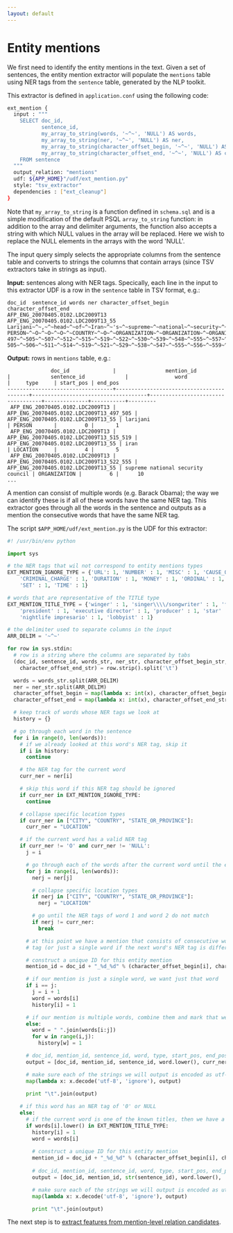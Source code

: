 ```yaml
---
layout: default
---
```


Entity mentions
====

We first need to identify the entity mentions in the text. Given a set of sentences, the entity mention extractor will populate the `mentions` table using NER tags from the `sentence` table, generated by the NLP toolkit.

This extractor is defined in `application.conf` using the following code:

```bash
ext_mention {
  input : """
    SELECT doc_id,
           sentence_id,
           my_array_to_string(words, '~^~', 'NULL') AS words,
           my_array_to_string(ner, '~^~', 'NULL') AS ner,
           my_array_to_string(character_offset_begin, '~^~', 'NULL') AS character_offset_begin,
           my_array_to_string(character_offset_end, '~^~', 'NULL') AS character_offset_end
    FROM sentence
  """
  output_relation: "mentions"
  udf: ${APP_HOME}"/udf/ext_mention.py"
  style: "tsv_extractor"
  dependencies : ["ext_cleanup"]
}
```

Note that `my_array_to_string` is a function defined in `schema.sql` and is a simple modification of the default PSQL `array_to_string` function: in addition to the array and delimiter arguments, the function also accepts a string with which NULL values in the array will be replaced. Here we wish to replace the NULL elements in the arrays with the word 'NULL'.

The input query simply selects the appropriate columns from the sentence table and converts to strings the columns that contain arrays (since TSV extractors take in strings as input).

**Input:** sentences along with NER tags. Specically, each line in the input to this extractor UDF is a row in the `sentence` table in TSV format, e.g.:

    doc_id  sentence_id words ner character_offset_begin  character_offset_end
    AFP_ENG_20070405.0102.LDC2009T13    AFP_ENG_20070405.0102.LDC2009T13_55 Larijani~^~,~^~head~^~of~^~Iran~^~'s~^~supreme~^~national~^~security~^~council~^~,~^~is~^~a~^~natural~^~conservative~^~but~^~his~^~moderate~^~and~^~distinctly~^~undramatic~^~language~^~contrasts~^~starkly~^~with~^~the~^~more~^~volatile~^~rhetoric~^~of~^~President~^~Mahmoud~^~Ahmadinejad~^~. PERSON~^~O~^~O~^~O~^~COUNTRY~^~O~^~ORGANIZATION~^~ORGANIZATION~^~ORGANIZATION~^~ORGANIZATION~^~O~^~O~^~O~^~O~^~IDEOLOGY~^~O~^~O~^~O~^~O~^~O~^~O~^~O~^~O~^~O~^~O~^~O~^~O~^~O~^~O~^~O~^~TITLE~^~PERSON~^~PERSON~^~O   497~^~505~^~507~^~512~^~515~^~519~^~522~^~530~^~539~^~548~^~555~^~557~^~560~^~562~^~570~^~583~^~587~^~591~^~600~^~604~^~615~^~626~^~635~^~645~^~653~^~658~^~662~^~667~^~676~^~685~^~688~^~698~^~706~^~717   505~^~506~^~511~^~514~^~519~^~521~^~529~^~538~^~547~^~555~^~556~^~559~^~561~^~569~^~582~^~586~^~590~^~599~^~603~^~614~^~625~^~634~^~644~^~652~^~657~^~661~^~666~^~675~^~684~^~687~^~697~^~705~^~717~^~718

**Output:** rows in `mentions` table, e.g.:

                  doc_id              |                mention_id                |             sentence_id             |               word                |     type     | start_pos | end_pos 
    ----------------------------------+------------------------------------------+-------------------------------------+-----------------------------------+--------------+-----------+---------
     AFP_ENG_20070405.0102.LDC2009T13 | AFP_ENG_20070405.0102.LDC2009T13_497_505 | AFP_ENG_20070405.0102.LDC2009T13_55 | larijani                          | PERSON       |         0 |       1
     AFP_ENG_20070405.0102.LDC2009T13 | AFP_ENG_20070405.0102.LDC2009T13_515_519 | AFP_ENG_20070405.0102.LDC2009T13_55 | iran                              | LOCATION     |         4 |       5
     AFP_ENG_20070405.0102.LDC2009T13 | AFP_ENG_20070405.0102.LDC2009T13_522_555 | AFP_ENG_20070405.0102.LDC2009T13_55 | supreme national security council | ORGANIZATION |         6 |      10
    ...

A mention can consist of multiple words (e.g. Barack Obama); the way we can identify these is if all of these words have the same NER tag. This extractor goes through all the words in the sentence and outputs as a mention the consecutive words that have the same NER tag.

The script `$APP_HOME/udf/ext_mention.py` is the UDF for this extractor:

```python
#! /usr/bin/env python

import sys

# the NER tags that wil not correspond to entity mentions types
EXT_MENTION_IGNORE_TYPE = {'URL': 1, 'NUMBER' : 1, 'MISC' : 1, 'CAUSE_OF_DEATH' : 1,
    'CRIMINAL_CHARGE' : 1, 'DURATION' : 1, 'MONEY' : 1, 'ORDINAL' : 1, 'RELIGION' : 1,
    'SET' : 1, 'TIME' : 1}

# words that are representative of the TITLE type
EXT_MENTION_TITLE_TYPE = {'winger' : 1, 'singer\\\\/songwriter' : 1, 'founder' : 1,
    'president' : 1, 'executive director' : 1, 'producer' : 1, 'star' : 1, 'musician' : 1,
    'nightlife impresario' : 1, 'lobbyist' : 1}

# the delimiter used to separate columns in the input
ARR_DELIM = '~^~'

for row in sys.stdin:
  # row is a string where the columns are separated by tabs
  (doc_id, sentence_id, words_str, ner_str, character_offset_begin_str, \
    character_offset_end_str) = row.strip().split('\t')

  words = words_str.split(ARR_DELIM)
  ner = ner_str.split(ARR_DELIM)
  character_offset_begin = map(lambda x: int(x), character_offset_begin_str.split(ARR_DELIM))
  character_offset_end = map(lambda x: int(x), character_offset_end_str.split(ARR_DELIM))

  # keep track of words whose NER tags we look at
  history = {}

  # go through each word in the sentence
  for i in range(0, len(words)):
    # if we already looked at this word's NER tag, skip it
    if i in history:
      continue

    # the NER tag for the current word
    curr_ner = ner[i]

    # skip this word if this NER tag should be ignored
    if curr_ner in EXT_MENTION_IGNORE_TYPE:
      continue

    # collapse specific location types
    if curr_ner in ["CITY", "COUNTRY", "STATE_OR_PROVINCE"]:
      curr_ner = "LOCATION"

    # if the current word has a valid NER tag
    if curr_ner != 'O' and curr_ner != 'NULL':
      j = i

      # go through each of the words after the current word until the end of the sentence
      for j in range(i, len(words)):
        nerj = ner[j]

        # collapse specific location types
        if nerj in ["CITY", "COUNTRY", "STATE_OR_PROVINCE"]:
          nerj = "LOCATION"

        # go until the NER tags of word 1 and word 2 do not match
        if nerj != curr_ner:
          break

      # at this point we have a mention that consists of consecutive words with the same NER 
      # tag (or just a single word if the next word's NER tag is different)

      # construct a unique ID for this entity mention
      mention_id = doc_id + "_%d_%d" % (character_offset_begin[i], character_offset_end[j-1])

      # if our mention is just a single word, we want just that word
      if i == j:
        j = i + 1
        word = words[i]
        history[i] = 1

      # if our mention is multiple words, combine them and mark that we have already seen them
      else:
        word = " ".join(words[i:j])
        for w in range(i,j):
          history[w] = 1

      # doc_id, mention_id, sentence_id, word, type, start_pos, end_pos
      output = [doc_id, mention_id, sentence_id, word.lower(), curr_ner, str(i), str(j)]

      # make sure each of the strings we will output is encoded as utf-8
      map(lambda x: x.decode('utf-8', 'ignore'), output)

      print "\t".join(output)
    
    # if this word has an NER tag of '0' or NULL
    else:
      # if the current word is one of the known titles, then we have a TITLE mention
      if words[i].lower() in EXT_MENTION_TITLE_TYPE:
        history[i] = 1
        word = words[i]
        
        # construct a unique ID for this entity mention
        mention_id = doc_id + "_%d_%d" % (character_offset_begin[i], character_offset_end[i])
        
        # doc_id, mention_id, sentence_id, word, type, start_pos, end_pos
        output = [doc_id, mention_id, str(sentence_id), word.lower(), 'TITLE', str(i), str(i + 1)]

        # make sure each of the strings we will output is encoded as utf-8
        map(lambda x: x.decode('utf-8', 'ignore'), output)

        print "\t".join(output)
```

The next step is to [extract features from mention-level relation candidates](relation_mention_features.md).